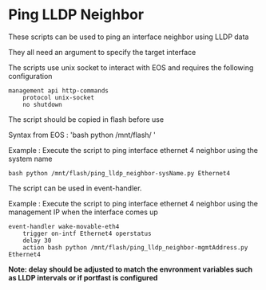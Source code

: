 # Ping LLDP Neighbor

These scripts can be used to ping an interface neighbor using LLDP data

They all need an argument to specify the target interface

The scripts use unix socket to interact with EOS and requires the following configuration

```
management api http-commands
    protocol unix-socket
    no shutdown
```

The script should be copied in flash before use

Syntax from EOS : 'bash python /mnt/flash/<scriptname> <interface>'

Example : Execute the script to ping interface ethernet 4 neighbor using the system name 
```
bash python /mnt/flash/ping_lldp_neighbor-sysName.py Ethernet4
```

The script can be used in event-handler.

Example : Execute the script to ping interface ethernet 4 neighbor using the management IP when the interface comes up
```
event-handler wake-movable-eth4
    trigger on-intf Ethernet4 operstatus
    delay 30
    action bash python /mnt/flash/ping_lldp_neighbor-mgmtAddress.py Ethernet4
```
**Note: delay should be adjusted to match the envronment variables such as LLDP intervals or if portfast is configured**